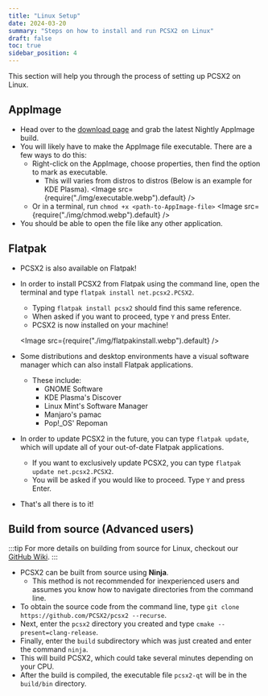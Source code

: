 ```yaml
---
title: "Linux Setup"
date: 2024-03-20
summary: "Steps on how to install and run PCSX2 on Linux"
draft: false
toc: true
sidebar_position: 4
---
```


This section will help you through the process of setting up PCSX2 on Linux.

## AppImage

- Head over to the [download page](https://pcsx2.net/downloads) and grab the latest Nightly AppImage build.
- You will likely have to make the AppImage file executable. There are a few ways to do this:
  - Right-click on the AppImage, choose properties, then find the option to mark as executable.
    - This will varies from distros to distros (Below is an example for KDE Plasma).
      <Image src={require("./img/executable.webp").default} />
  - Or in a terminal, run `chmod +x <path-to-AppImage-file>`
    <Image src={require("./img/chmod.webp").default} />
- You should be able to open the file like any other application.

## Flatpak

- PCSX2 is also available on Flatpak!
- In order to install PCSX2 from Flatpak using the command line, open the terminal and type `flatpak install net.pcsx2.PCSX2`.

  - Typing `flatpak install pcsx2` should find this same reference.
  - When asked if you want to proceed, type `Y` and press Enter.
  - PCSX2 is now installed on your machine!

  <Image src={require("./img/flatpakinstall.webp").default} />

- Some distributions and desktop environments have a visual software manager which can also install Flatpak applications.

  - These include:
    - GNOME Software
    - KDE Plasma's Discover
    - Linux Mint's Software Manager
    - Manjaro's pamac
    - Pop!\_OS' Repoman

- In order to update PCSX2 in the future, you can type `flatpak update`, which will update all of your out-of-date Flatpak applications.

  - If you want to exclusively update PCSX2, you can type `flatpak update net.pcsx2.PCSX2`.
  - You will be asked if you would like to proceed. Type `Y` and press Enter.

- That's all there is to it!

## Build from source (Advanced users)

:::tip
For more details on building from source for Linux, checkout our [GitHub Wiki](https://github.com/PCSX2/pcsx2/wiki/10-Building-on-Linux).
:::

- PCSX2 can be built from source using **Ninja**.
  - This method is not recommended for inexperienced users and assumes you know how to navigate directories from the command line.
- To obtain the source code from the command line, type `git clone https://github.com/PCSX2/pcsx2 --recurse`.
- Next, enter the `pcsx2` directory you created and type `cmake --present=clang-release`.
- Finally, enter the `build` subdirectory which was just created and enter the command `ninja`.
- This will build PCSX2, which could take several minutes depending on your CPU.
- After the build is compiled, the executable file `pcsx2-qt` will be in the `build/bin` directory.

